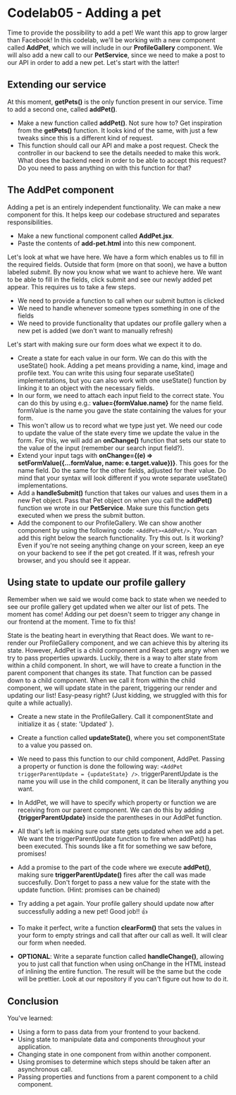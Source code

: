 # Codelab05 - Adding a pet

Time to provide the possibility to add a pet! We want this app to grow larger than Facebook! In this codelab, we'll be working with a new component called **AddPet**, which we will include in our **ProfileGallery** component. We will
also add a new call to our **PetService**, since we need to make a post to our API in order to add a new pet. Let's start with the latter!

## Extending our service

At this moment, **getPets()** is the only function present in our service. Time to add a second one, called **addPet()**. 
* Make a new function called **addPet()**. Not sure how to? Get inspiration from the **getPets()** function. It looks kind of the same, with just a few tweaks since this is a different kind of request.
* This function should call our API and make a post request. Check the controller in our backend to see the details needed to make this work. What does the backend need in order to be able to accept this request? Do you need
to pass anything on with this function for that?

## The AddPet component

Adding a pet is an entirely independent functionality. We can make a new component for this. It helps keep our codebase structured and separates responsibilities. 
* Make a new functional component called **AddPet.jsx**.
* Paste the contents of **add-pet.html** into this new component.

Let's look at what we have here. We have a form which enables us to fill in the required fields. Outside that form (more on that soon), we have 
a button labeled _submit_. By now you know what we want to achieve here. We want to be able to fill in the fields, click submit and see our newly added
pet appear. This requires us to take a few steps.
* We need to provide a function to call when our submit button is clicked
* We need to handle whenever someone types something in one of the fields
* We need to provide functionality that updates our profile gallery when a new pet is added (we don't want to manually refresh)

Let's start with making sure our form does what we expect it to do. 
* Create a state for each value in our form. We can do this with the useState() hook. Adding a pet means providing a name, kind, image and profile text. You can write this using four separate useState() implementations, but you can also work with one useState() function by linking it to an object with the necessary fields.
* In our form, we need to attach each input field to the correct state. You can do this by using e.g.: **value={formValue.name}** for the name field. formValue is the name you gave the state containing the values for your form.
* This won't allow us to record what we type just yet. We need our code to update the value of the state every time we update the value in the form. For this, we will add an **onChange()** function that sets our state to the value of the input (remember our search input field?).
* Extend your input tags with **onChange={(e) => setFormValue({...formValue, name: e.target.value})}**. This goes for the name field. Do the same for the other fields, adjusted for their value. Do mind that your syntax will look different if you wrote separate useState() implementations.
* Add a **handleSubmit()** function that takes our values and uses them in a new Pet object. Pass that Pet object on when you call the **addPet()** function we wrote in our **PetService**. Make sure this function gets executed when we press the submit button.  
* Add the component to our ProfileGallery. We can show another component by using the following code: `<AddPet><AddPet/>`. You can add this right below the search functionality.
Try this out. Is it working? Even if you're not seeing anything change on your screen, keep an eye on your backend to see if the pet got created. If it was, refresh your browser, and you should see it appear.

## Using state to update our profile gallery

Remember when we said we would come back to state when we needed to see our profile gallery get updated when we alter our list of pets. The moment has come! Adding our pet doesn't seem to trigger any change in our frontend at the moment. Time to fix this!

State is the beating heart in everything that React does. We want to re-render our ProfileGallery component, and we can achieve this by altering its state. However, AddPet is a child component and React gets angry when we try to pass properties upwards. Luckily, there is a way to alter state
from within a child component. In short, we will have to create a function in the parent component that changes its state. That function can be passed down to a child component. When we call it from within the child component, we will update state in the parent, triggering our render and updating our list! Easy-peasy right? (Just kidding, we struggled with this for quite a while actually).

* Create a new state in the ProfileGallery. Call it componentState and initialize it as { state: 'Updated' }.
* Create a function called **updateState()**, where you set componentState to a value you passed on. 
* We need to pass this function to our child component, AddPet. Passing a property or function is done the following way: `<AddPet triggerParentUpdate = {updateState} />`. triggerParentUpdate is the name you will use in the child component, it can be literally anything you want.
* In AddPet, we will have to specify which property or function we are receiving from our parent component. We can do this by adding **{triggerParentUpdate}** inside the parentheses in our AddPet function.
* All that's left is making sure our state gets updated when we add a pet. We want the triggerParentUpdate function to fire when addPet() has been executed. This sounds like a fit for something we saw before, promises!
* Add a promise to the part of the code where we execute **addPet()**, making sure **triggerParentUpdate()** fires after the call was made succesfully. Don't forget to pass a new value for the state with the update function. (Hint: promises can be chained)
* Try adding a pet again. Your profile gallery should update now after successfully adding a new pet! Good job!! :thumbsup:
* To make it perfect, write a function **clearForm()** that sets the values in your form to empty strings and call that after our call as well. It will clear our form when needed.


* **OPTIONAL**: Write a separate function called **handleChange()**, allowing you to just call that function when using onChange in the HTML instead of inlining the entire function. The result will be the same but the code will be prettier. Look at our repository if you can't figure out how to do it.

## Conclusion
You've learned:
- Using a form to pass data from your frontend to your backend.
- Using state to manipulate data and components throughout your application.
- Changing state in one component from within another component.
- Using promises to determine which steps should be taken after an asynchronous call.
- Passing properties and functions from a parent component to a child component.
